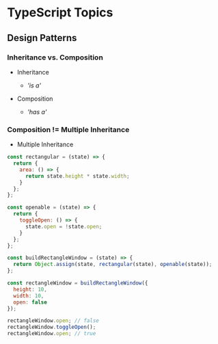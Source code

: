 # TypeScript Topics

## Design Patterns

### Inheritance vs. Composition

- Inheritance

  - _'is a'_

- Composition
  - _'has a'_

### Composition != Multiple Inheritance

- Multiple Inheritance

```javascript
const rectangular = (state) => {
  return {
    area: () => {
      return state.height * state.width;
    }
  };
};

const openable = (state) => {
  return {
    toggleOpen: () => {
      state.open = !state.open;
    }
  };
};

const buildRectangleWindow = (state) => {
  return Object.assign(state, rectangular(state), openable(state));
};

const rectangleWindow = buildRectangleWindow({
  height: 10,
  width: 10,
  open: false
});

rectangleWindow.open; // false
rectangleWindow.toggleOpen();
rectangleWindow.open; // true
```
